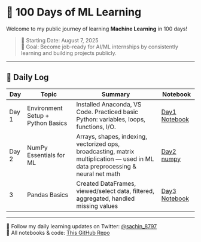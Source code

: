 # 🚀 100 Days of ML Learning 

Welcome to my public journey of learning **Machine Learning** in 100 days!

> 📅 Starting Date: August 7, 2025  
> 🧠 Goal: Become job-ready for AI/ML internships by consistently learning and building projects publicly.

---

## 📅 Daily Log

| Day | Topic | Summary | Notebook |
|-----|-------|---------|----------|
| Day 1 | Environment Setup + Python Basics | Installed Anaconda, VS Code. Practiced basic Python: variables, loops, functions, I/O. | [Day1 Notebook](./Day1/day1-notebook.ipynb) |
| Day 2 | NumPy Essentials for ML | Arrays, shapes, indexing, vectorized ops, broadcasting, matrix multiplication — used in ML data preprocessing & neural net math | [Day2 numpy](./Day2/numpy.ipynb)              |
| 3   | Pandas Basics    | Created DataFrames, viewed/select data, filtered, aggregated, handled missing values   | [Day3 Notebook](Day3/pandas.ipynb)        |
---

🧠 Follow my daily learning updates on Twitter: [@sachin_8797](https://twitter.com/sachin_8797)  
📘 All notebooks & code: [This GitHub Repo](https://github.com/SachinMugade8797/100DaysOfML-Learning)
